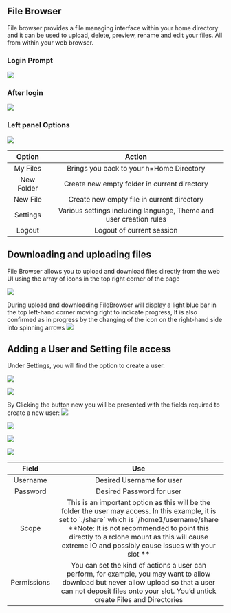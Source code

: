 
## File Browser

File browser provides a file managing interface within your home directory and it can be used to upload, delete, preview, rename and edit your files. All from within your web browser.

### Login Prompt

![]( <https://i.imgur.com/EJMqELz.png>)

### After login

![]( <https://i.imgur.com/wNttIEV.png>)



### Left panel Options

![]( <https://i.imgur.com/i4XwtiC.png>)


| Option     | Action                                                             |
|:------------:|:--------------------------------------------------------------------:|
| My Files   | Brings you back to your h=Home Directory                           |
| New Folder | Create new empty folder in current directory                       |
| New File   | Create new empty file in current directory                         |
| Settings   | Various settings including language, Theme and user creation rules |
| Logout     | Logout of current session                                          |

## Downloading and uploading files

File Browser allows you to upload and download files directly from the web UI using the array of icons in the top right corner of the page

![]( <https://i.imgur.com/E5MH5d0.png>)



During upload and downloading FileBrowser will display a light blue bar in the top left-hand corner moving right to indicate progress, It is also confirmed as in progress by the changing of the icon on the right-hand side into spinning arrows
![](https://i.imgur.com/GsksbLA.png)

## Adding a User and Setting file access

Under Settings, you will find the option to create a user.

![](https://i.imgur.com/QOk0Rwj.png)

![](https://i.imgur.com/e3VScTo.png)

By Clicking the button new you will be presented with the fields required to create a new user:
![](https://i.imgur.com/e3VScTo.png)

![](https://i.imgur.com/kfABePV.png)

![](https://i.imgur.com/n6tWtz0.png)


![](https://i.imgur.com/NptujM1.png)


| Field       | Use                                                                                                                                                                                                                                                                                                         |
|:-------------:|:-------------------------------------------------------------------------------------------------------------------------------------------------------------------------------------------------------------------------------------------------------------------------------------------------------------:|
| Username    | Desired Username for user                                                                                                                                                                                                                                                                                   |
| Password    | Desired Password for user                                                                                                                                                                                                                                                                                   |
| Scope       | This is an important option as this will be the folder the user may access. In this example, it is set to \`./share\` which is \`/home1/username/share \*\*Note: It is not recommended to point this directly to a rclone mount as this will cause extreme IO and possibly cause issues with your slot \*\* |
| Permissions | You can set the kind of actions a user can perform, for example, you may want to allow download but never allow upload so that a user can not deposit files onto your slot. You’d untick create Files and Directories                                                                                       |
